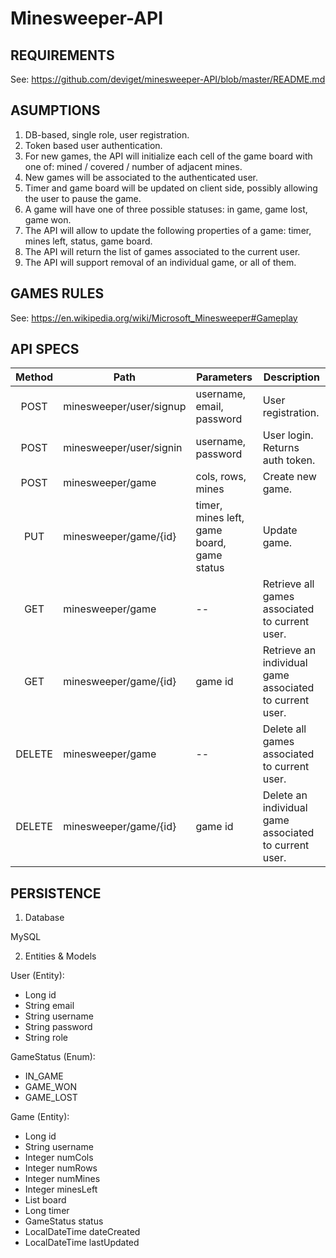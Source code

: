 # Minesweeper-API

## REQUIREMENTS

See: https://github.com/deviget/minesweeper-API/blob/master/README.md

## ASUMPTIONS

1. DB-based, single role, user registration.
2. Token based user authentication.
3. For new games, the API will initialize each cell of the game board with one of: mined / covered / number of adjacent mines.
4. New games will be associated to the authenticated user.
5. Timer and game board will be updated on client side, possibly allowing the user to pause the game.
6. A game will have one of three possible statuses: in game, game lost, game won.
7. The API will allow to update the following properties of a game: timer, mines left, status, game board.
8. The API will return the list of games associated to the current user.
9. The API will support removal of an individual game, or all of them.

## GAMES RULES

See: https://en.wikipedia.org/wiki/Microsoft_Minesweeper#Gameplay

## API SPECS

| Method | Path                    | Parameters                                 | Description
|:------:|-------------------------|--------------------------------------------|---------------
| POST   | minesweeper/user/signup | username, email, password                  | User registration.
| POST   | minesweeper/user/signin | username, password                         | User login. Returns auth token.
| POST   | minesweeper/game        | cols, rows, mines                          | Create new game.
| PUT    | minesweeper/game/{id}   | timer, mines left, game board, game status | Update game.
| GET    | minesweeper/game        | --                                         | Retrieve all games associated to current user.
| GET    | minesweeper/game/{id}   | game id                                    | Retrieve an individual game associated to current user.
| DELETE | minesweeper/game        | --                                         | Delete all games associated to current user.
| DELETE | minesweeper/game/{id}   | game id                                    | Delete an individual game associated to current user.

## PERSISTENCE

1. Database

MySQL

2. Entities & Models

User (Entity):
* Long id
* String email
* String username
* String password
* String role

GameStatus (Enum):
* IN_GAME
* GAME_WON
* GAME_LOST

Game (Entity):
* Long id
* String username
* Integer numCols
* Integer numRows
* Integer numMines
* Integer minesLeft
* List<Integer> board
* Long timer
* GameStatus status
* LocalDateTime dateCreated
* LocalDateTime lastUpdated
